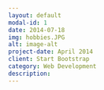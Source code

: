 ```yaml
---
layout: default
modal-id: 1
date: 2014-07-18
img: hobbies.JPG
alt: image-alt
project-date: April 2014
client: Start Bootstrap
category: Web Development
description: 
---
```

